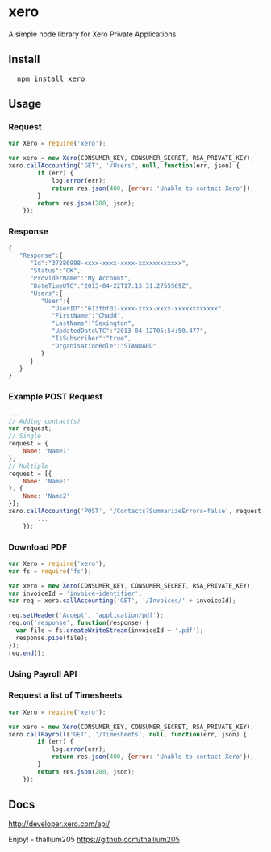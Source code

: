 # xero
 A simple node library for Xero Private Applications

## Install
<pre>
  npm install xero
</pre>
## Usage
### Request
```javascript
var Xero = require('xero');

var xero = new Xero(CONSUMER_KEY, CONSUMER_SECRET, RSA_PRIVATE_KEY);
xero.callAccounting('GET', '/Users', null, function(err, json) {
        if (err) {
            log.error(err);
            return res.json(400, {error: 'Unable to contact Xero'});
        }
        return res.json(200, json);
    });
```
### Response
```javascript
{
   "Response":{
      "Id":"37286998-xxxx-xxxx-xxxx-xxxxxxxxxxxx",
      "Status":"OK",
      "ProviderName":"My Account",
      "DateTimeUTC":"2013-04-22T17:13:31.2755569Z",
      "Users":{
         "User":{
            "UserID":"613fbf01-xxxx-xxxx-xxxx-xxxxxxxxxxxx",
            "FirstName":"Chadd",
            "LastName":"Sexington",
            "UpdatedDateUTC":"2013-04-12T05:54:50.477",
            "IsSubscriber":"true",
            "OrganisationRole":"STANDARD"
         }
      }
   }
}
```
### Example POST Request
```javascript
...
// Adding contact(s)
var request;
// Single
request = {
    Name: 'Name1'
};
// Multiple
request = [{
    Name: 'Name1'
}, {
    Name: 'Name2'
}];
xero.callAccounting('POST', '/Contacts?SummarizeErrors=false', request, function(err, json) {
        ...
    });
```

### Download PDF
```javascript
var Xero = require('xero');
var fs = require('fs');

var xero = new Xero(CONSUMER_KEY, CONSUMER_SECRET, RSA_PRIVATE_KEY);
var invoiceId = 'invoice-identifier';
var req = xero.callAccounting('GET', '/Invoices/' + invoiceId);

req.setHeader('Accept', 'application/pdf');
req.on('response', function(response) {
  var file = fs.createWriteStream(invoiceId + '.pdf');
  response.pipe(file);
});
req.end();
```

### Using Payroll API
### Request a list of Timesheets
```javascript
var Xero = require('xero');

var xero = new Xero(CONSUMER_KEY, CONSUMER_SECRET, RSA_PRIVATE_KEY);
xero.callPayroll('GET', '/Timesheets', null, function(err, json) {
        if (err) {
            log.error(err);
            return res.json(400, {error: 'Unable to contact Xero'});
        }
        return res.json(200, json);
    });
```

## Docs
http://developer.xero.com/api/

Enjoy! - thallium205 <https://github.com/thallium205>
